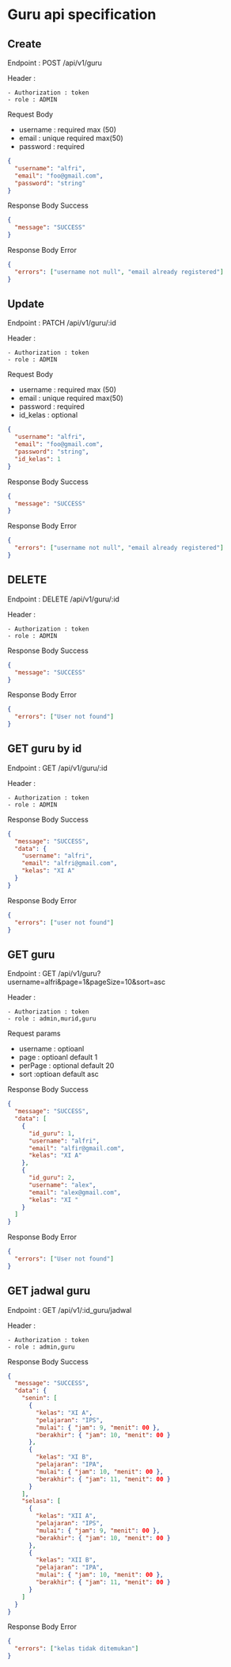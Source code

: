 # Guru api specification

## Create

Endpoint : POST /api/v1/guru

Header :

    - Authorization : token
    - role : ADMIN

Request Body

- username : required max (50)
- email : unique required max(50)
- password : required

```json
{
  "username": "alfri",
  "email": "foo@gmail.com",
  "password": "string"
}
```

Response Body Success

```json
{
  "message": "SUCCESS"
}
```

Response Body Error

```json
{
  "errors": ["username not null", "email already registered"]
}
```

## Update

Endpoint : PATCH /api/v1/guru/:id

Header :

    - Authorization : token
    - role : ADMIN

Request Body

- username : required max (50)
- email : unique required max(50)
- password : required
- id_kelas : optional

```json
{
  "username": "alfri",
  "email": "foo@gmail.com",
  "password": "string",
  "id_kelas": 1
}
```

Response Body Success

```json
{
  "message": "SUCCESS"
}
```

Response Body Error

```json
{
  "errors": ["username not null", "email already registered"]
}
```

## DELETE

Endpoint : DELETE /api/v1/guru/:id

Header :

    - Authorization : token
    - role : ADMIN

Response Body Success

```json
{
  "message": "SUCCESS"
}
```

Response Body Error

```json
{
  "errors": ["User not found"]
}
```

## GET guru by id

Endpoint : GET /api/v1/guru/:id

Header :

    - Authorization : token
    - role : ADMIN

Response Body Success

```json
{
  "message": "SUCCESS",
  "data": {
    "username": "alfri",
    "email": "alfri@gmail.com",
    "kelas": "XI A"
  }
}
```

Response Body Error

```json
{
  "errors": ["user not found"]
}
```

## GET guru

Endpoint : GET /api/v1/guru?username=alfri&page=1&pageSize=10&sort=asc

Header :

    - Authorization : token
    - role : admin,murid,guru

Request params

- username : optioanl
- page : optioanl default 1
- perPage : optional default 20
- sort :optioan default asc

Response Body Success

```json
{
  "message": "SUCCESS",
  "data": [
    {
      "id_guru": 1,
      "username": "alfri",
      "email": "alfir@gmail.com",
      "kelas": "XI A"
    },
    {
      "id_guru": 2,
      "username": "alex",
      "email": "alex@gmail.com",
      "kelas": "XI "
    }
  ]
}
```

Response Body Error

```json
{
  "errors": ["User not found"]
}
```

## GET jadwal guru

Endpoint : GET /api/v1/:id_guru/jadwal

Header :

    - Authorization : token
    - role : admin,guru

Response Body Success

```json
{
  "message": "SUCCESS",
  "data": {
    "senin": [
      {
        "kelas": "XI A",
        "pelajaran": "IPS",
        "mulai": { "jam": 9, "menit": 00 },
        "berakhir": { "jam": 10, "menit": 00 }
      },
      {
        "kelas": "XI B",
        "pelajaran": "IPA",
        "mulai": { "jam": 10, "menit": 00 },
        "berakhir": { "jam": 11, "menit": 00 }
      }
    ],
    "selasa": [
      {
        "kelas": "XII A",
        "pelajaran": "IPS",
        "mulai": { "jam": 9, "menit": 00 },
        "berakhir": { "jam": 10, "menit": 00 }
      },
      {
        "kelas": "XII B",
        "pelajaran": "IPA",
        "mulai": { "jam": 10, "menit": 00 },
        "berakhir": { "jam": 11, "menit": 00 }
      }
    ]
  }
}
```

Response Body Error

```json
{
  "errors": ["kelas tidak ditemukan"]
}
```
